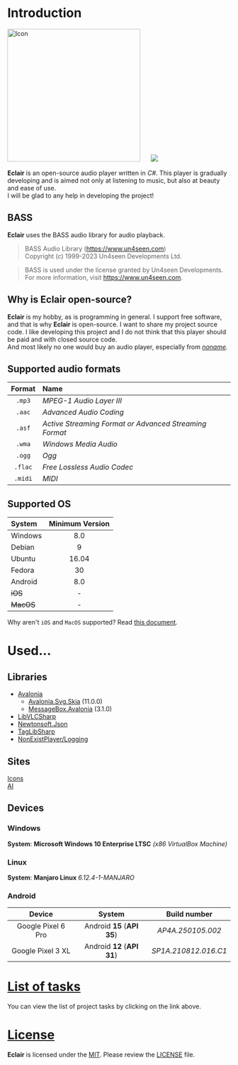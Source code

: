 # Introduction
<image src="Eclair/Assets/icon.png" width="300" alt="Icon" style="margin-right: 20px;"/>
<image src="res/screenshot.png"/>

**Eclair** is an open-source audio player written in *C#*.
This player is gradually developing and is aimed not only at listening to music, but also at beauty and ease of use.<br>
I will be glad to any help in developing the project!

## BASS
**Eclair** uses the BASS audio library for audio playback.
> BASS Audio Library (https://www.un4seen.com)<br>
> Copyright (c) 1999-2023 Un4seen Developments Ltd.

> BASS is used under the license granted by Un4seen Developments.<br>
> For more information, visit https://www.un4seen.com.

## Why is Eclair open-source?
**Eclair** is my hobby, as is programming in general.
I support free software, and that is why **Eclair** is open-source.
I want to share my project source code.
I like developing this project and I do not think that this player should be paid and with closed source code.<br>
And most likely no one would buy an audio player, especially from [*noname*](https://github.com/NonExistPlayer).

## Supported audio formats
| Format | Name |
| :----: | :------------------------------------------------------ |
| `.mp3` | *MPEG-1 Audio Layer III* |
| `.aac` | *Advanced Audio Coding* |
| `.asf` | *Active Streaming Format or Advanced Streaming Format* |
| `.wma` | *Windows Media Audio* |
| `.ogg` | *Ogg* |
| `.flac`| *Free Lossless Audio Codec* |
| `.midi`| *MIDI* |

## Supported OS
| System | Minimum Version |
| :------- | :----------------: |
| Windows | 8.0 |
| Debian | 9 |
| Ubuntu | 16.04 |
| Fedora | 30 |
| Android | 8.0 |
| ~~iOS~~ | - |
| ~~MacOS~~| - |

Why aren't `iOS` and `MacOS` supported? Read [this document](res/apple.md).

<!--
# Installation
## Installation on Windows
## Installation on Linux
Before installing the program archive, install the following packages with the command:
```bash
sudo apt install vlc libvlc-dev libvlccore-dev
```
## Installation on Android
> [!CAUTION]
> If you delete the application data, the application will most likely not start anymore!
> You will need to reinstall the application so that it continues to work.
-->

# Used...
## Libraries
* [Avalonia](https://github.com/AvaloniaUI/Avalonia)
    - [Avalonia.Svg.Skia](https://github.com/wieslawsoltes/Svg.Skia) (11.0.0)
    - [MessageBox.Avalonia](https://github.com/AvaloniaCommunity/MessageBox.Avalonia) (3.1.0)
* [LibVLCSharp](https://github.com/videolan/libvlcsharp)
* [Newtonsoft.Json](https://github.com/JamesNK/Newtonsoft.Json/)
* [TagLibSharp](https://github.com/mono/taglib-sharp)
* [NonExistPlayer/Logging](https://github.com/NonExistPlayer/Logging)
## Sites
[Icons](https://icon-icons.com)<br>
[AI](https://blackbox.ai)
## Devices
### Windows
**System**: **Microsoft Windows 10 Enterprise LTSC** *(x86 VirtualBox Machine)*
### Linux
**System**: **Manjaro Linux** *6.12.4-1-MANJARO*
### Android
|Device|System|Build number|
|:-:|:-:|:-:|
|Google Pixel 6 Pro|Android **15** (**API 35**)|*AP4A.250105.002*|
|Google Pixel 3 XL|Android **12** (**API 31**)|*SP1A.210812.016.C1*|

# [List of tasks](res/todo.md)
You can view the list of project tasks by clicking on the link above.

# [License](LICENSE)
**Eclair** is licensed under the [MIT](https://choosealicense.com/licenses/mit). Please review the [LICENSE](LICENSE) file.